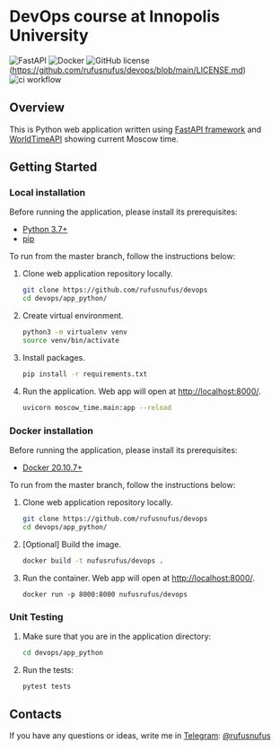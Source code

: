 # DevOps course at Innopolis University
![FastAPI](https://img.shields.io/badge/FastAPI-005571?style=for-the-badge&logo=fastapi)
![Docker](https://img.shields.io/badge/docker-%230db7ed.svg?style=for-the-badge&logo=docker&logoColor=white)
![GitHub license](https://img.shields.io/badge/license-apache-blue.svg?style=for-the-badge)(https://github.com/rufusnufus/devops/blob/main/LICENSE.md)
![ci workflow](https://github.com/rufusnufus/devops/actions/workflows/ci.yaml/badge.svg?style=for-the-badge)
## Overview

This is Python web application written using [FastAPI framework](https://fastapi.tiangolo.com) and [WorldTimeAPI](http://worldtimeapi.org) showing current Moscow time.

## Getting Started
### Local installation
Before running the application, please install its prerequisites:
* [Python 3.7+](https://www.python.org/downloads/)
* [pip](https://pip.pypa.io/en/stable/installation/)

To run from the master branch, follow the instructions below:
1. Clone web application repository locally.
    ```bash
    git clone https://github.com/rufusnufus/devops
    cd devops/app_python/
    ```
2. Create virtual environment.
    ```bash
    python3 -m virtualenv venv 
    source venv/bin/activate
    ```
3. Install packages.
    ```bash
    pip install -r requirements.txt
    ```
4. Run the application. Web app will open at [http://localhost:8000/](http://localhost:8000/).
    ```bash
    uvicorn moscow_time.main:app --reload
    ```


### Docker installation
Before running the application, please install its prerequisites:
* [Docker 20.10.7+](https://docs.docker.com/get-docker/)

To run from the master branch, follow the instructions below:
1. Clone web application repository locally.
    ```bash
    git clone https://github.com/rufusnufus/devops
    cd devops/app_python/
    ```
2. [Optional] Build the image.
    ```bash
    docker build -t nufusrufus/devops .
   ```
3. Run the container. Web app will open at [http://localhost:8000/](http://localhost:8000/).
    ```
    docker run -p 8000:8000 nufusrufus/devops
    ```

### Unit Testing
1. Make sure that you are in the application directory:
    ```bash
    cd devops/app_python
    ```
2. Run the tests:
    ```bash
    pytest tests
    ```

## Contacts
If you have any questions or ideas, write me in [Telegram](https://telegram.org): [@rufusnufus](https://t.me/rufusnufus/)
